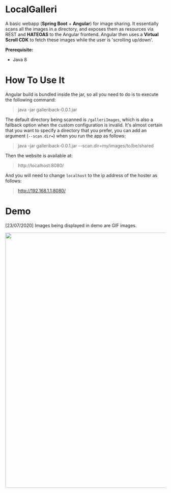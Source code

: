 # LocalGalleri

A basic webapp (**Spring Boot** + **Angular**) for image sharing. It essentially scans all the images in a directory, and exposes them as resources via REST and **HATEOAS** to the Angular frontend. Angular then uses a **Virtual Scroll CDK** to fetch these images while the user is 'scrolling up/down'.

**Prerequisite:**

- Java 8

# How To Use It

Angular build is bundled inside the jar, so all you need to do is to execute the following command:

> java -jar galleriback-0.0.1.jar

The default directory being scanned is `/galleriImages`, which is also a fallback option when the custom configuration is invalid. It's almost certain that you want to specify a directory that you prefer, you can add an argument (`--scan.dir=`) when you run the app as follows:

> java -jar galleriback-0.0.1.jar --scan.dir=my/images/to/be/shared

Then the website is available at:

> http://localhost:8080/

And you will need to change `localhost` to the ip address of the hoster as follows:

> http://192.168.1.1:8080/

# Demo

[23/07/2020] 
Images being displayed in demo are GIF images.

<img src="https://user-images.githubusercontent.com/45169791/88256323-922d9e00-cced-11ea-8c88-22a6d47e6f0a.gif" width="800">
